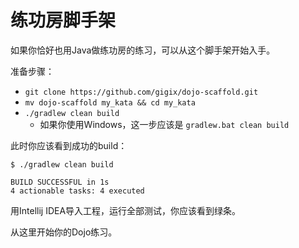 # 练功房脚手架

如果你恰好也用Java做练功房的练习，可以从这个脚手架开始入手。

准备步骤：

* `git clone https://github.com/gigix/dojo-scaffold.git`
* `mv dojo-scaffold my_kata && cd my_kata`
* `./gradlew clean build`
  * 如果你使用Windows，这一步应该是 `gradlew.bat clean build`

此时你应该看到成功的build：

```
$ ./gradlew clean build

BUILD SUCCESSFUL in 1s
4 actionable tasks: 4 executed
```

用Intellij IDEA导入工程，运行全部测试，你应该看到绿条。

从这里开始你的Dojo练习。
